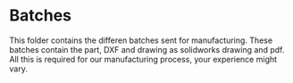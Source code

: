 # Batches
This folder contains the differen batches sent for manufacturing. These batches contain the part, DXF and drawing as solidworks drawing and pdf. All this is required for our manufacturing process, your experience might vary.
